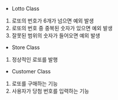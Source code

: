 - Lotto Class
1. 로또의 번호가 6개가 넘으면 예외 발생
2. 로또의 번호 중 중복된 숫자가 있으면 예외 발생
3. 잘못된 범위의 숫자가 들어오면 예외 발생

- Store Class
1. 정상적인 로또를 발행

- Customer Class
1. 로또를 구매하는 기능
2. 사용자가 당첨 번호를 입력하는 기능